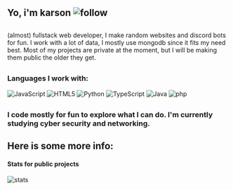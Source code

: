 ## Yo, i'm karson ![follow](https://img.shields.io/github/followers/kars0nn.svg?style=social&label=Follow&maxAge=2592000)
##
(almost) fullstack web developer, I make random websites and discord bots for fun. I work with a lot of data, I mostly use mongodb since it fits my need best. Most of my projects are private at the moment, but I will be making them public the older they get.
##
### Languages I work with:
![JavaScript](https://img.shields.io/badge/JavaScript-323330?style=for-the-badge&logo=javascript&logoColor=F7DF1E)
![HTML5](https://img.shields.io/badge/html5-%23E34F26.svg?style=for-the-badge&logo=html5&logoColor=white)
![Python](https://img.shields.io/badge/python-3670A0?style=for-the-badge&logo=python&logoColor=ffdd54)
![TypeScript](https://img.shields.io/badge/typescript-%23007ACC.svg?style=for-the-badge&logo=typescript&logoColor=white)
![Java](https://img.shields.io/badge/java-%23ED8B00.svg?style=for-the-badge&logo=java&logoColor=white)
![php](https://img.shields.io/badge/PHP-777BB4?style=for-the-badge&logo=php&logoColor=white)
##
### I code mostly for fun to explore what I can do. I'm currently studying cyber security and networking. 
## Here is some more info:
#### Stats for public projects
![stats](	https://github-readme-stats.vercel.app/api?username=kars0nn&theme=blue-green)
##
